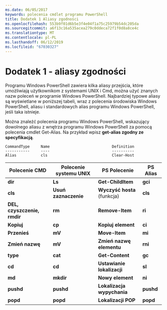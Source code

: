 ```yaml
---
ms.date: 06/05/2017
keywords: polecenia cmdlet programu PowerShell
title: Dodatek 1 Aliasy zgodności
ms.openlocfilehash: 553b9f01d6b5e3f4e04f1a75c25979b54dc205da
ms.sourcegitcommit: a6f13c16a535acea279c0ddeca72f1f0d8a8ce4c
ms.translationtype: MT
ms.contentlocale: pl-PL
ms.lasthandoff: 06/12/2019
ms.locfileid: "67030327"
---
```

# <a name="appendix-1---compatibility-aliases"></a>Dodatek 1 - aliasy zgodności

Programu Windows PowerShell zawiera kilka aliasy przejścia, które umożliwiają użytkownikom z systemami UNIX i Cmd, można użyć znanych nazw poleceń w programie Windows PowerShell. Najbardziej typowe aliasy są wyświetlane w poniższej tabeli, wraz z polecenia środowiska Windows PowerShell, aliasu i standardowych alias programu Windows PowerShell, jeśli taka istnieje.

Można znaleźć polecenia programu Windows PowerShell, wskazujący dowolnego aliasu z wnętrza programu Windows PowerShell za pomocą polecenia cmdlet Get-Alias. Na przykład wpisz **get-alias zgodny ze specyfikacją**.

```
CommandType     Name                            Definition
-----------     ----                            ----------
Alias           cls                             Clear-Host
```

|Polecenie CMD|Polecenie systemu UNIX|PS Polecenie|PS Alias|
|---------------|----------------|--------------|------------|
|**dir**|**Ls**|**Get-ChildItem**|**gci**|
|**cls**|**Usuń zaznaczenie**|**Wyczyść hosta** (funkcja)|**cls**|
|**DEL, czyszczenie, rmdir**|**rm**|**Remove-Item**|**ri**|
|**Kopiuj**|**cp**|**Kopiuj element**|**ci**|
|**Przenieś**|**mV**|**Move-Item**|**mi**|
|**Zmień nazwę**|**mV**|**Zmień nazwę elementu**|**rni**|
|**type**|**cat**|**Get-Content**|**gc**|
|**cd**|**cd**|**Ustawianie lokalizacji**|**sl**|
|**md**|**mkdir**|**Nowy element**|**ni**|
|**pushd**|**pushd**|**Lokalizacja wypychania**|**pushd**|
|**popd**|**popd**|**Lokalizacji POP**|**popd**|
